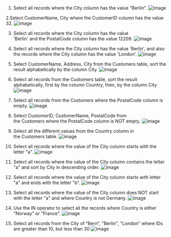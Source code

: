 1. Select all records where the City column has the value "Berlin".
![image](https://github.com/KaraliovaQA/SQLqueries/assets/100686591/724cf996-c266-4e5e-a143-0c847f4b781a)

2.Select CustomerName, City where the CustomerID column has the value 32.
![image](https://github.com/KaraliovaQA/SQLqueries/assets/100686591/372c3b11-ca34-43ee-93a5-ea3733b145fd)

3. Select all records where the City column has the value 'Berlin' and the PostalCode column has the value 12209.
![image](https://github.com/KaraliovaQA/SQLqueries/assets/100686591/7eb1a87a-8345-4289-945b-2fd44d64b266)  

4. Select all records where the City column has the value 'Berlin', and also the records where the City column has the value 'London'.
![image](https://github.com/KaraliovaQA/SQLqueries/assets/100686591/ebb0fee1-16cd-4b7c-852e-cae2b88354ab)  

5. Select CustomerName, Address, City from the Customers table, sort the result alphabetically by the column City.
![image](https://github.com/KaraliovaQA/SQLqueries/assets/100686591/93a4b110-d291-4255-9060-3f7c0ab43f72)

6. Select all records from the Customers table, sort the result alphabetically, first by the column Country, then, by the column City
![image](https://github.com/KaraliovaQA/SQLqueries/assets/100686591/6820f152-f5dc-4af0-beb9-36a442de6446)

7. Select all records from the Customers where the PostalCode column is empty.
![image](https://github.com/KaraliovaQA/SQLqueries/assets/100686591/7276d2b6-75bc-4856-b946-3e931efd9629)

8. Select CustomerID, CustomerName, PostalCode from the Customers where the PostalCode column is NOT empty.
![image](https://github.com/KaraliovaQA/SQLqueries/assets/100686591/8dadd295-c302-47f4-af26-7ee2f6de3fd8)

9. Select all the different values from the Country column in the Customers table.
![image](https://github.com/KaraliovaQA/SQLqueries/assets/100686591/48b23807-b84d-4621-a796-2192d835c1e8)

10. Select all records where the value of the City column starts with the letter "a".
![image](https://github.com/KaraliovaQA/SQLqueries/assets/100686591/9a76ac13-5340-4620-bf81-d2a768595a83)

11. Select all records where the value of the City column contains the letter "a" and sort by City in descending order.
![image](https://github.com/KaraliovaQA/SQLqueries/assets/100686591/0eb5ea33-1ae2-4301-a6e4-35b29174db36)

12. Select all records where the value of the City column starts with letter "a" and ends with the letter "b".
![image](https://github.com/KaraliovaQA/SQLqueries/assets/100686591/2244efe1-89e1-49ee-8469-4cfbb58e87f5)

13. Select all records where the value of the City column does NOT start with the letter "a" and where Country is not Germany.
![image](https://github.com/KaraliovaQA/SQLqueries/assets/100686591/da911c6d-778b-470f-a455-934982081fad)

14. Use the IN operator to select all the records where Country is either "Norway" or "France".
![image](https://github.com/KaraliovaQA/SQLqueries/assets/100686591/ac526f4b-ff48-4f9e-acf9-7ec173e9a5e9)

15. Select all records from the City of “Bern”, "Berlin", "London" where IDs are greater than 10, but less than 30
![image](https://github.com/KaraliovaQA/SQLqueries/assets/100686591/6c562bc6-be1f-419e-a36a-6b11528ffbe7)

